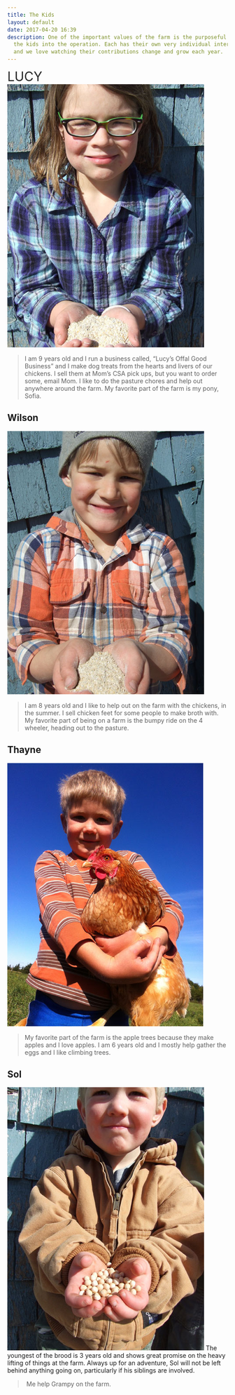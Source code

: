 ```yaml
---
title: The Kids
layout: default
date: 2017-04-20 16:39
description: One of the important values of the farm is the purposeful inclusion of
  the kids into the operation. Each has their own very individual interests and skills
  and we love watching their contributions change and grow each year.
---
```

<span style="color: rgb(40, 40, 40); font-size: 2.1em; word-spacing: 0.5px;">LUCY&nbsp;</span>
<img class="image left" src="/images/hog-lucy2-1.jpg">
<blockquote>I am 9 years old and I run a business called, “Lucy’s Offal Good Business” and I make dog treats from the hearts and livers of our chickens.  I sell them at Mom’s CSA pick ups, but you want to order some, email Mom.  I like to do the pasture chores and help out anywhere around the farm.  My favorite part of the farm is my pony, Sofia.  </blockquote>



## Wilson
<img class="image left" src="/images/hog-wilson-1.jpg">
<blockquote>I am 8 years old and I like to help out on the farm with the chickens, in the summer.  I sell chicken feet for some people to make broth with.  My favorite part of being on a farm is the bumpy ride on the 4 wheeler, heading out to the pasture.</blockquote>



## Thayne
<img class="image left" src="/images/chicken-thayne-1.jpg">
<blockquote>My favorite part of the farm is the apple trees because they make apples and I love apples.  I am 6 years old and I mostly help gather the eggs and I like climbing trees.  </blockquote>



## Sol
<img class="image left" src="/images/soybeans-and-sol-SMALL-5.jpg">
The youngest of the brood is 3 years old and shows great promise on the heavy lifting of things at the farm.  Always up for an adventure, Sol will not be left behind anything going on, particularly if his siblings are involved.

<blockquote>&nbsp;Me help Grampy on the farm.</blockquote>
